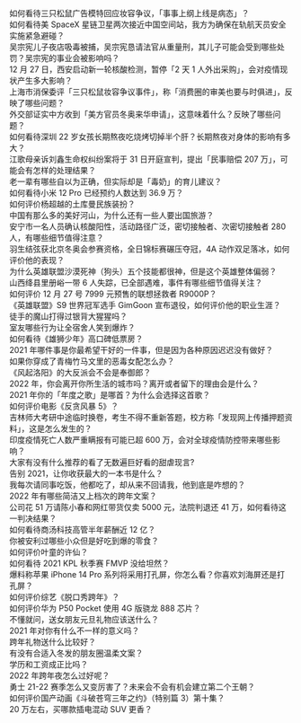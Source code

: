 如何看待三只松鼠广告模特回应妆容争议，「事事上纲上线是病态」？  
如何看待美 SpaceX 星链卫星两次接近中国空间站，我方为确保在轨航天员安全实施紧急避碰？  
吴宗宪儿子夜店吸毒被捕，吴宗宪恳请法官从重量刑，其儿子可能会受到哪些处罚？吴宗宪的事业会被影响吗？  
12 月 27 日，西安启动新一轮核酸检测，暂停「2 天 1 人外出采购」，会对疫情现状产生多大影响？  
上海市消保委评「三只松鼠妆容争议事件」，称「消费圈的审美也要与时俱进」，反映了哪些问题？  
外交部证实中方收到「美方官员冬奥来华申请」，这意味着什么？反映了哪些问题？  
如何看待深圳 22 岁女孩长期熬夜吃烧烤切掉半个肝？长期熬夜对身体的影响有多大？  
江歌母亲诉刘鑫生命权纠纷案将于 31 日开庭宣判，提出「民事赔偿 207 万」，可能会有怎样的处理结果？  
老一辈有哪些自以为正确，但实际却是「毒奶」的育儿建议？  
如何看待小米 12 Pro 已经预约人数达到 36.9 万？  
如何评价杨超越的土库曼民族装扮？  
中国有那么多的美好河山，为什么还有一些人要出国旅游？  
安宁市一名人员确认核酸阳性，活动路径广泛，密切接触者、次密切接触者 280 人，有哪些细节值得注意？  
羽生结弦获北京冬奥会参赛资格，全日锦标赛碾压夺冠，4A 动作双足落冰，如何评价他的表现？  
为什么英雄联盟沙漠死神（狗头）五个技能都很神，但是这个英雄整体偏弱？  
山西绛县里册峪一带 6 人失踪，已全部遇难，事件有哪些细节值得关注？  
如何评价 12 月 27 号 7999 元预售的联想拯救者 R9000P？  
《英雄联盟》S9 世界冠军选手 GimGoon 宣布退役，如何评价他的职业生涯？  
徒手的魔山打得过银背大猩猩吗？  
室友哪些行为让全宿舍人笑到爆炸？  
如何看待《雄狮少年》高口碑低票房？  
2021 年哪件事是你最希望干好的一件事，但是因为各种原因迟迟没有做好？  
如果你穿成了青梅竹马文里的恶毒女配怎么办？  
《风起洛阳》的大反派会不会是奉御郎？  
2022 年，你会离开你所生活的城市吗？离开或者留下的理由会是什么？  
2021 年你的「年度之歌」是哪首？为什么会选择这首歌？  
如何评价电影《反贪风暴 5》？  
吉林师大考研中途临时换卷，考生不得不重新答题，校方称「发现网上传播押题资料」，这是怎么发生的？  
印度疫情死亡人数严重瞒报有可能已超  600 万，会对全球疫情防控带来哪些影响？  
大家有没有什么推荐的看了无数遍巨好看的甜虐现言?  
告别 2021，让你收获最大的一本书是什么？  
我每次请同事吃饭，他都吃了，却从来不回请我，他到底是咋想的？  
2022 年有哪些简洁又上档次的跨年文案？  
公司花 51 万请陈小春和网红带货仅卖 5000 元，法院判退还 41 万，如何看待这一判决结果？  
如何看待商汤科技高管半年薪酬近 12 亿？  
你被安利过哪些小众但是好吃到爆的零食？  
如何评价叶童的许仙？  
如何看待 2021 KPL 秋季赛 FMVP 没给坦然？  
爆料称苹果 iPhone 14 Pro 系列将采用打孔屏，你怎么看？你喜欢刘海屏还是打孔屏？  
如何评价综艺《脱口秀跨年》？  
如何评价华为 P50 Pocket 使用 4G 版骁龙 888 芯片？  
不懂就问，送女朋友元旦礼物应该送什么？  
2021 年对你有什么不一样的意义吗？  
跨年礼物送什么比较好？  
有没有合适入冬发的朋友圈温柔文案？  
学历和工资成正比吗？  
2022 年跨年夜怎么过好呢？  
勇士 21-22 赛季怎么又变厉害了？未来会不会有机会建立第二个王朝？  
如何评价国产动画《斗破苍穹三年之约》（特别篇 3）第十集？  
20 万左右，买哪款插电混动 SUV 更香？  
